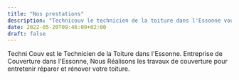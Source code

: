 ```yaml
---
title: "Nos prestations"
description: "Technicouv le technicien de la toiture dans l'Essonne vous prpose un ensemble de prestations relatifs aux trvaux de couverture dans l'Essonne"
date: 2022-05-20T09:46:09+02:00
draft: false
---
```



Techni Couv est le Technicien de la Toiture dans l'Essonne. Entreprise de Couverture dans l'Essonne, Nous Réalisons les travaux de couverture pour entretenir réparer et rénover votre toiture.